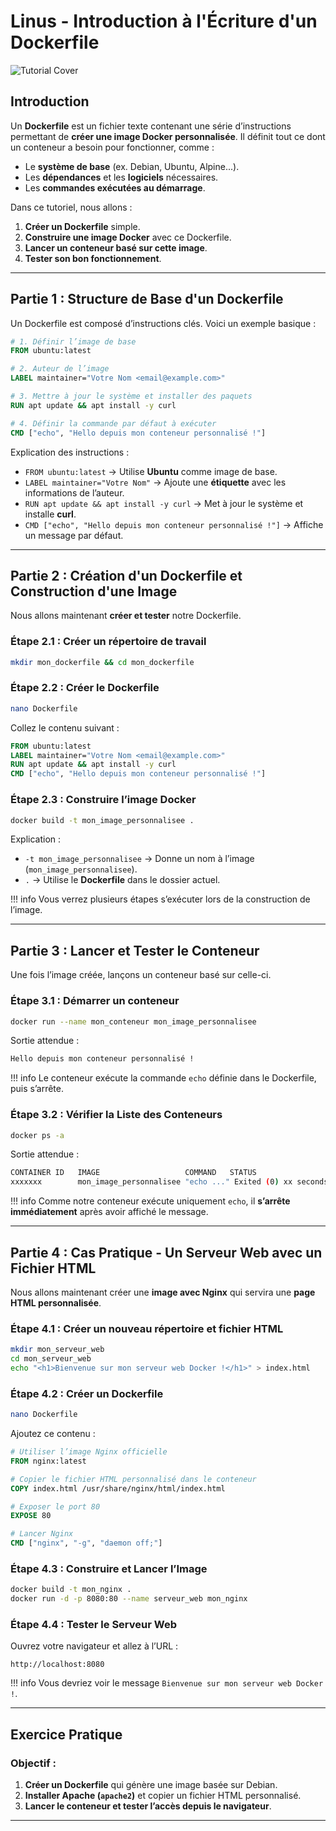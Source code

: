# Linus - Introduction à l'Écriture d'un Dockerfile

![Tutorial Cover](assets/dockerfile.jpg)

## Introduction

Un **Dockerfile** est un fichier texte contenant une série d’instructions permettant de **créer une image Docker personnalisée**. Il définit tout ce dont un conteneur a besoin pour fonctionner, comme :
- Le **système de base** (ex. Debian, Ubuntu, Alpine...).
- Les **dépendances** et les **logiciels** nécessaires.
- Les **commandes exécutées au démarrage**.

Dans ce tutoriel, nous allons :
1. **Créer un Dockerfile** simple.
2. **Construire une image Docker** avec ce Dockerfile.
3. **Lancer un conteneur basé sur cette image**.
4. **Tester son bon fonctionnement**.

---

## Partie 1 : Structure de Base d'un Dockerfile

Un Dockerfile est composé d’instructions clés. Voici un exemple basique :

```dockerfile
# 1. Définir l’image de base
FROM ubuntu:latest

# 2. Auteur de l’image
LABEL maintainer="Votre Nom <email@example.com>"

# 3. Mettre à jour le système et installer des paquets
RUN apt update && apt install -y curl

# 4. Définir la commande par défaut à exécuter
CMD ["echo", "Hello depuis mon conteneur personnalisé !"]
```

Explication des instructions :
- `FROM ubuntu:latest` → Utilise **Ubuntu** comme image de base.
- `LABEL maintainer="Votre Nom"` → Ajoute une **étiquette** avec les informations de l’auteur.
- `RUN apt update && apt install -y curl` → Met à jour le système et installe **curl**.
- `CMD ["echo", "Hello depuis mon conteneur personnalisé !"]` → Affiche un message par défaut.

---

## Partie 2 : Création d'un Dockerfile et Construction d'une Image

Nous allons maintenant **créer et tester** notre Dockerfile.

### Étape 2.1 : Créer un répertoire de travail
```bash
mkdir mon_dockerfile && cd mon_dockerfile
```

### Étape 2.2 : Créer le Dockerfile
```bash
nano Dockerfile
```
Collez le contenu suivant :
```dockerfile
FROM ubuntu:latest
LABEL maintainer="Votre Nom <email@example.com>"
RUN apt update && apt install -y curl
CMD ["echo", "Hello depuis mon conteneur personnalisé !"]
```

### Étape 2.3 : Construire l’image Docker
```bash
docker build -t mon_image_personnalisee .
```

Explication :
- `-t mon_image_personnalisee` → Donne un nom à l’image (`mon_image_personnalisee`).
- `.` → Utilise le **Dockerfile** dans le dossier actuel.

!!! info
    Vous verrez plusieurs étapes s’exécuter lors de la construction de l’image.

---

## Partie 3 : Lancer et Tester le Conteneur

Une fois l’image créée, lançons un conteneur basé sur celle-ci.

### Étape 3.1 : Démarrer un conteneur
```bash
docker run --name mon_conteneur mon_image_personnalisee
```

Sortie attendue :
```bash
Hello depuis mon conteneur personnalisé !
```

!!! info
    Le conteneur exécute la commande `echo` définie dans le Dockerfile, puis s’arrête.

### Étape 3.2 : Vérifier la Liste des Conteneurs
```bash
docker ps -a
```

Sortie attendue :
```bash
CONTAINER ID   IMAGE                   COMMAND   STATUS                     NAMES
xxxxxxx        mon_image_personnalisee "echo ..." Exited (0) xx seconds ago mon_conteneur
```

!!! info
    Comme notre conteneur exécute uniquement `echo`, il **s’arrête immédiatement** après avoir affiché le message.

---

## Partie 4 : Cas Pratique - Un Serveur Web avec un Fichier HTML

Nous allons maintenant créer une **image avec Nginx** qui servira une **page HTML personnalisée**.

### Étape 4.1 : Créer un nouveau répertoire et fichier HTML
```bash
mkdir mon_serveur_web
cd mon_serveur_web
echo "<h1>Bienvenue sur mon serveur web Docker !</h1>" > index.html
```

### Étape 4.2 : Créer un Dockerfile
```bash
nano Dockerfile
```
Ajoutez ce contenu :
```dockerfile
# Utiliser l’image Nginx officielle
FROM nginx:latest

# Copier le fichier HTML personnalisé dans le conteneur
COPY index.html /usr/share/nginx/html/index.html

# Exposer le port 80
EXPOSE 80

# Lancer Nginx
CMD ["nginx", "-g", "daemon off;"]
```

### Étape 4.3 : Construire et Lancer l’Image
```bash
docker build -t mon_nginx .
docker run -d -p 8080:80 --name serveur_web mon_nginx
```

### Étape 4.4 : Tester le Serveur Web
Ouvrez votre navigateur et allez à l’URL :
```
http://localhost:8080
```

!!! info
    Vous devriez voir le message `Bienvenue sur mon serveur web Docker !`.

---

## Exercice Pratique

### Objectif :
1. **Créer un Dockerfile** qui génère une image basée sur Debian.
2. **Installer Apache (`apache2`)** et copier un fichier HTML personnalisé.
3. **Lancer le conteneur et tester l’accès depuis le navigateur**.

---
